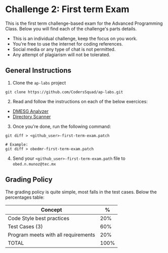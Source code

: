 Challenge 2: First term Exam
============================

This is the first term challenge-based exam for the Advanced Programming Class. Below you will find each of the challenge's parts details.

- This is an individual challenge, keep the focus on you work.
- You're free to use the internet for coding references.
- Social media or any type of chat is not permitted.
- Any attempt of plagiarism will not be tolerated.


General Instructions
--------------------

1. Clone the `ap-labs` project
```
git clone https://github.com/CodersSquad/ap-labs.git
```

2. Read and follow the instructions on each of the below exercices:
  - [DMESG Analyzer](./dmesg-analyzer.md)
  - [Directory Scanner](./directory-scanner.md)

3. Once you're done, run the following command:
```
git diff > <github_user>-first-term-exam.patch

# Example:
git diff > obedmr-first-term-exam.patch
```

4. Send your `<github_user>-first-term-exam.path` file to `obed.n.munoz@tec.mx`


Grading Policy
--------------

The grading policy is quite simple, most falls in the test cases. Below the percentages table:


| Concept                             | %    |
|-------------------------------------|------|
| Code Style best practices           | 20%  |
| Test Cases (3)                      | 60%  |
| Program meets with all requirements | 20%  |
| TOTAL                               | 100% |